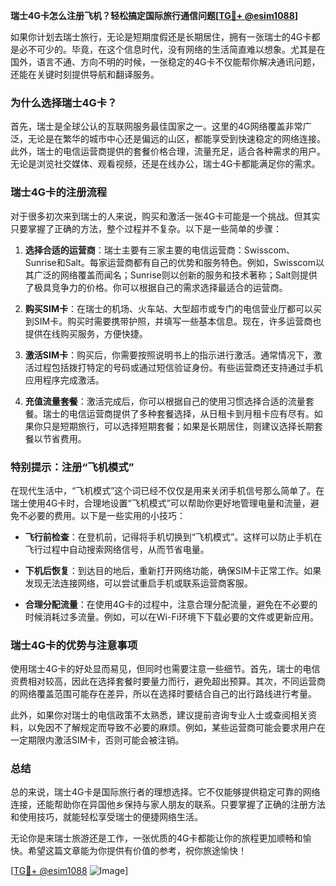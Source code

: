 **瑞士4G卡怎么注册飞机？轻松搞定国际旅行通信问题[[TG💪+ @esim1088](https://t.me/s/esim1088)]**

如果你计划去瑞士旅行，无论是短期度假还是长期居住，拥有一张瑞士的4G卡都是必不可少的。毕竟，在这个信息时代，没有网络的生活简直难以想象。尤其是在国外，语言不通、方向不明的时候，一张稳定的4G卡不仅能帮你解决通讯问题，还能在关键时刻提供导航和翻译服务。

### 为什么选择瑞士4G卡？

首先，瑞士是全球公认的互联网服务最佳国家之一。这里的4G网络覆盖非常广泛，无论是在繁华的城市中心还是偏远的山区，都能享受到快速稳定的网络连接。此外，瑞士的电信运营商提供的套餐价格合理，流量充足，适合各种需求的用户。无论是浏览社交媒体、观看视频，还是在线办公，瑞士4G卡都能满足你的需求。

### 瑞士4G卡的注册流程

对于很多初次来到瑞士的人来说，购买和激活一张4G卡可能是一个挑战。但其实只要掌握了正确的方法，整个过程并不复杂。以下是一些简单的步骤：

1. **选择合适的运营商**：瑞士主要有三家主要的电信运营商：Swisscom、Sunrise和Salt。每家运营商都有自己的优势和服务特色。例如，Swisscom以其广泛的网络覆盖而闻名；Sunrise则以创新的服务和技术著称；Salt则提供了极具竞争力的价格。你可以根据自己的需求选择最适合的运营商。

2. **购买SIM卡**：在瑞士的机场、火车站、大型超市或专门的电信营业厅都可以买到SIM卡。购买时需要携带护照，并填写一些基本信息。现在，许多运营商也提供在线购买服务，方便快捷。

3. **激活SIM卡**：购买后，你需要按照说明书上的指示进行激活。通常情况下，激活过程包括拨打特定的号码或通过短信验证身份。有些运营商还支持通过手机应用程序完成激活。

4. **充值流量套餐**：激活完成后，你可以根据自己的使用习惯选择合适的流量套餐。瑞士的电信运营商提供了多种套餐选择，从日租卡到月租卡应有尽有。如果你只是短期旅行，可以选择短期套餐；如果是长期居住，则建议选择长期套餐以节省费用。

### 特别提示：注册“飞机模式”

在现代生活中，“飞机模式”这个词已经不仅仅是用来关闭手机信号那么简单了。在瑞士使用4G卡时，合理地设置“飞机模式”可以帮助你更好地管理电量和流量，避免不必要的费用。以下是一些实用的小技巧：

- **飞行前检查**：在登机前，记得将手机切换到“飞机模式”。这样可以防止手机在飞行过程中自动搜索网络信号，从而节省电量。
  
- **下机后恢复**：到达目的地后，重新打开网络功能，确保SIM卡正常工作。如果发现无法连接网络，可以尝试重启手机或联系运营商客服。

- **合理分配流量**：在使用4G卡的过程中，注意合理分配流量，避免在不必要的时候消耗过多流量。例如，可以在Wi-Fi环境下下载必要的文件或更新应用。

### 瑞士4G卡的优势与注意事项

使用瑞士4G卡的好处显而易见，但同时也需要注意一些细节。首先，瑞士的电信资费相对较高，因此在选择套餐时要量力而行，避免超出预算。其次，不同运营商的网络覆盖范围可能存在差异，所以在选择时要结合自己的出行路线进行考量。

此外，如果你对瑞士的电信政策不太熟悉，建议提前咨询专业人士或查阅相关资料，以免因不了解规定而导致不必要的麻烦。例如，某些运营商可能会要求用户在一定期限内激活SIM卡，否则可能会被注销。

### 总结

总的来说，瑞士4G卡是国际旅行者的理想选择。它不仅能够提供稳定可靠的网络连接，还能帮助你在异国他乡保持与家人朋友的联系。只要掌握了正确的注册方法和使用技巧，就能轻松享受瑞士的便捷网络生活。

无论你是来瑞士旅游还是工作，一张优质的4G卡都能让你的旅程更加顺畅和愉快。希望这篇文章能为你提供有价值的参考，祝你旅途愉快！

[[TG💪+ @esim1088](https://t.me/s/esim1088) ![Image](https://i.postimg.cc/4NQfJmqS/Snipaste-2025-05-13-00-14-12.png)]